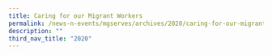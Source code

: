```yaml
---
title: Caring for our Migrant Workers
permalink: /news-n-events/mgserves/archives/2020/caring-for-our-migrant-workers/
description: ""
third_nav_title: "2020"
---
```

